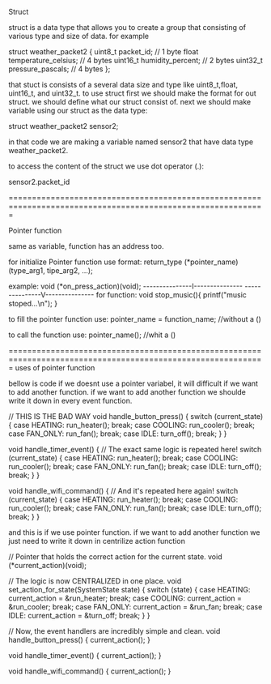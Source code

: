 Struct

struct is a data type that allows you to create a group that consisting of various type and size of data. for example

struct weather_packet2 {
uint8_t packet_id; // 1 byte
float temperature_celsius; // 4 bytes
uint16_t humidity_percent; // 2 bytes
uint32_t pressure_pascals; // 4 bytes
};

that stuct is consists of a several data size and type like uint8_t,float, uint16_t, and uint32_t. to use struct first we should make the format for out struct. we should define what our struct consist of. next we should make variable using our struct as the data type:

struct weather_packet2 sensor2;

in that code we are making a variable named sensor2 that have data type weather_packet2.

to access the content of the struct we use dot operator (.):

sensor2.packet_id

=============================================================================================================

Pointer function

same as variable, function has an address too.

for initialize Pointer function use format:
return_type (\*pointer_name)(type_arg1, tipe_arg2, ...);

example:
void (\*on_press_action)(void);
---------------I---------------
---------------V---------------
for function:
void stop_music(){
printf("music stoped...\n");
}

to fill the pointer function use:
pointer_name = function_name; //without a ()

to call the function use:
pointer_name(); //whit a ()

=============================================================================================================
uses of pointer function

bellow is code if we doesnt use a pointer variabel, it will difficult if we want to add another function. if we want to add another function we shoulde write it down in every event function.

// THIS IS THE BAD WAY
void handle_button_press() {
switch (current_state) {
case HEATING: run_heater(); break;
case COOLING: run_cooler(); break;
case FAN_ONLY: run_fan(); break;
case IDLE: turn_off(); break;
}
}

void handle_timer_event() {
// The exact same logic is repeated here!
switch (current_state) {
case HEATING: run_heater(); break;
case COOLING: run_cooler(); break;
case FAN_ONLY: run_fan(); break;
case IDLE: turn_off(); break;
}
}

void handle_wifi_command() {
// And it's repeated here again!
switch (current_state) {
case HEATING: run_heater(); break;
case COOLING: run_cooler(); break;
case FAN_ONLY: run_fan(); break;
case IDLE: turn_off(); break;
}
}

and this is if we use pointer function. if we want to add another function we just need to write it down in centrilize action function

// Pointer that holds the correct action for the current state.
void (\*current_action)(void);

// The logic is now CENTRALIZED in one place.
void set_action_for_state(SystemState state) {
switch (state) {
case HEATING: current_action = &run_heater; break;
case COOLING: current_action = &run_cooler; break;
case FAN_ONLY: current_action = &run_fan; break;
case IDLE: current_action = &turn_off; break;
}
}

// Now, the event handlers are incredibly simple and clean.
void handle_button_press() {
current_action();
}

void handle_timer_event() {
current_action();
}

void handle_wifi_command() {
current_action();
}
